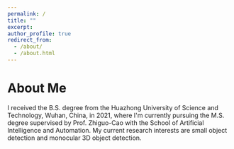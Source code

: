 ```yaml
---
permalink: /
title: ""
excerpt: 
author_profile: true
redirect_from: 
  - /about/
  - /about.html
---
```

# About Me
I received the B.S. degree from the Huazhong University of Science and Technology, Wuhan, China, in 2021, where I'm currently pursuing the M.S. degree supervised by Prof. Zhiguo-Cao with the School of Artificial Intelligence and Automation. My current research interests are small object detection and monocular 3D object detection.

